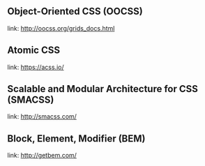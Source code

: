 ## Object-Oriented CSS (OOCSS)

link: http://oocss.org/grids_docs.html

## Atomic CSS

link: https://acss.io/

## Scalable and Modular Architecture for CSS (SMACSS)

link: http://smacss.com/

## Block, Element, Modifier (BEM)

link: http://getbem.com/
